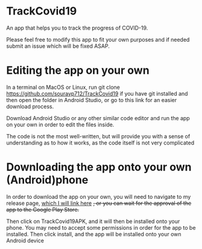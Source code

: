 # TrackCovid19
An app that helps you to track the progress of COVID-19. 

Please feel free to modify this app to fit your own purposes and if needed submit an issue which will be fixed ASAP.

# Editing the app on your own

In a terminal on MacOS or Linux, run git clone https://github.com/souravp712/TrackCovid19 if you have git installed and then open the folder in Android Studio, or go to this link for an easier download process.

Download Android Studio or any other similar code editor and run the app on your own in order to edit the files inside.

The code is not the most well-written, but will provide you with a sense of understanding as to how it works, as the code itself is not very complicated

# Downloading the app onto your own (Android)phone

In order to download the app on your own, you will need to navigate to my release page, [which I will link here](https://github.com/souravp712/TrackCovid19/releases/tag/v1.0) ~~, or you can wait for the approval of the app to the Google Play Store.~~

Then click on TrackCovid19APK, and it will then be installed onto your phone. You may need to accept some permissions in order for the app to be installed. Then click install, and the app will be installed onto your own Android device
